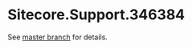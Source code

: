 # Sitecore.Support.346384

See [master branch](https://github.com/sitecoresupport/Sitecore.Support.346384) for details.